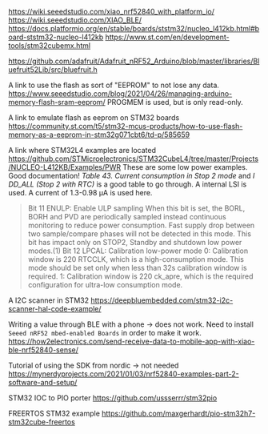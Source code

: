 
https://wiki.seeedstudio.com/xiao_nrf52840_with_platform_io/
https://wiki.seeedstudio.com/XIAO_BLE/
https://docs.platformio.org/en/stable/boards/ststm32/nucleo_l412kb.html#board-ststm32-nucleo-l412kb
https://www.st.com/en/development-tools/stm32cubemx.html

https://github.com/adafruit/Adafruit_nRF52_Arduino/blob/master/libraries/Bluefruit52Lib/src/bluefruit.h


A link to use the flash as sort of "EEPROM" to not lose any data.
https://www.seeedstudio.com/blog/2021/04/26/managing-arduino-memory-flash-sram-eeprom/
PROGMEM is used, but is only read-only.

A link to emulate flash as eeprom on STM32 boards
https://community.st.com/t5/stm32-mcus-products/how-to-use-flash-memory-as-a-eeprom-in-stm32g071cbt6/td-p/585659


A link where STM32L4 examples are located
https://github.com/STMicroelectronics/STM32CubeL4/tree/master/Projects/NUCLEO-L412KB/Examples/PWR
These are some low power examples. Good documentation!
*Table 43. Current consumption in Stop 2 mode* and *I DD_ALL (Stop 2 with RTC)* is a good table to go through. A internal LSI is used. A current of 1.3-0.98 µA is used here.
> Bit 11 ENULP: Enable ULP sampling
When this bit is set, the BORL, BORH and PVD are periodically sampled instead continuous
monitoring to reduce power consumption. Fast supply drop between two sample/compare
phases will not be detected in this mode. This bit has impact only on STOP2, Standby and
shutdown low power modes.(1)
>Bit 12 LPCAL: Calibration low-power mode
0: Calibration window is 220 RTCCLK, which is a high-consumption mode. This mode should
be set only when less than 32s calibration window is required.
1: Calibration window is 220 ck_apre, which is the required configuration for ultra-low
consumption mode.

A I2C scanner in STM32
https://deepbluembedded.com/stm32-i2c-scanner-hal-code-example/

Writing a value through BLE with a phone -> does not work. Need to install `Seeed nRF52 mbed-enabled Boards` in order to make it work.
https://how2electronics.com/send-receive-data-to-mobile-app-with-xiao-ble-nrf52840-sense/

Tutorial of using the SDK from nordic -> not needed
https://mynerdyprojects.com/2021/01/03/nrf52840-examples-part-2-software-and-setup/

STM32 IOC to PIO porter
https://github.com/ussserrr/stm32pio

FREERTOS STM32 example
https://github.com/maxgerhardt/pio-stm32h7-stm32cube-freertos